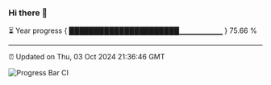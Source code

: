 ### Hi there 👋

⏳ Year progress { ██████████████████████▁▁▁▁▁▁▁▁ } 75.66 %

---

⏰ Updated on Thu, 03 Oct 2024 21:36:46 GMT

![Progress Bar CI](https://github.com/IshwaranRudhara/GIT-ACTION/workflows/Progress%20Bar%20CI/badge.svg)
